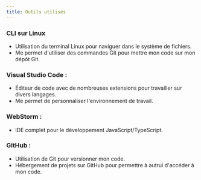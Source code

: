 ```yaml
---
title: Outils utilisés
---
```


### CLI sur Linux
- Utilisation du terminal Linux pour naviguer dans le système de fichiers.
- Me permet d'utiliser des commandes Git pour mettre mon code sur mon dépôt Git.
### Visual Studio Code :
- Éditeur de code avec de nombreuses extensions pour travailler sur divers langages.
- Me permet de personnaliser l'environnement de travail.
### WebStorm :
- IDE complet pour le développement JavaScript/TypeScript.

### GitHub :
- Utilisation de Git pour versionner mon code.
- Hébergement de projets sur GitHub pour permettre à autrui d'accéder à mon code.